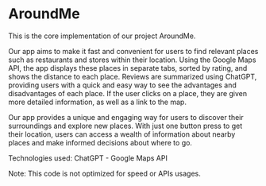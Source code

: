 # AroundMe
This is the core implementation of our project AroundMe.

Our app aims to make it fast and convenient for users to find relevant places such as restaurants and stores within their location. Using the Google Maps API, the app displays these places in separate tabs, sorted by rating, and shows the distance to each place. Reviews are summarized using ChatGPT, providing users with a quick and easy way to see the advantages and disadvantages of each place. If the user clicks on a place, they are given more detailed information, as well as a link to the map.

Our app provides a unique and engaging way for users to discover their surroundings and explore new places. With just one button press to get their location, users can access a wealth of information about nearby places and make informed decisions about where to go.

Technologies used:
ChatGPT - Google Maps API

Note: This code is not optimized for speed or APIs usages.
